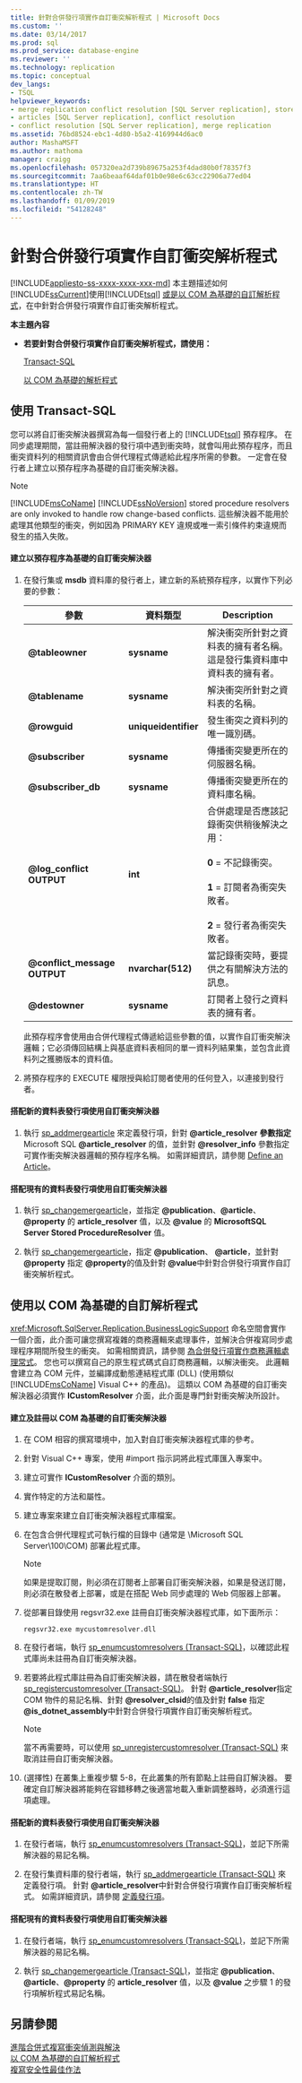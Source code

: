 ```yaml
---
title: 針對合併發行項實作自訂衝突解析程式 | Microsoft Docs
ms.custom: ''
ms.date: 03/14/2017
ms.prod: sql
ms.prod_service: database-engine
ms.reviewer: ''
ms.technology: replication
ms.topic: conceptual
dev_langs:
- TSQL
helpviewer_keywords:
- merge replication conflict resolution [SQL Server replication], stored procedure-based resolvers
- articles [SQL Server replication], conflict resolution
- conflict resolution [SQL Server replication], merge replication
ms.assetid: 76bd8524-ebc1-4d80-b5a2-4169944d6ac0
author: MashaMSFT
ms.author: mathoma
manager: craigg
ms.openlocfilehash: 057320ea2d739b89675a253f4dad80b0f78357f3
ms.sourcegitcommit: 7aa6beaaf64daf01b0e98e6c63cc22906a77ed04
ms.translationtype: HT
ms.contentlocale: zh-TW
ms.lasthandoff: 01/09/2019
ms.locfileid: "54128248"
---
```

# <a name="implement-a-custom-conflict-resolver-for-a-merge-article"></a>針對合併發行項實作自訂衝突解析程式
[!INCLUDE[appliesto-ss-xxxx-xxxx-xxx-md](../../includes/appliesto-ss-xxxx-xxxx-xxx-md.md)]
  本主題描述如何 [!INCLUDE[ssCurrent](../../includes/sscurrent-md.md)]使用[!INCLUDE[tsql](../../includes/tsql-md.md)] [或是以 COM 為基礎的自訂解析程式](../../relational-databases/replication/merge/advanced-merge-replication-conflict-com-based-custom-resolvers.md)，在中針對合併發行項實作自訂衝突解析程式。  
  
 **本主題內容**  
  
-   **若要針對合併發行項實作自訂衝突解析程式，請使用：**  
  
     [Transact-SQL](#TsqlProcedure)  
  
     [以 COM 為基礎的解析程式](#COM)  
  
##  <a name="TsqlProcedure"></a> 使用 Transact-SQL  
 您可以將自訂衝突解決器撰寫為每一個發行者上的 [!INCLUDE[tsql](../../includes/tsql-md.md)] 預存程序。 在同步處理期間，當註冊解決器的發行項中遇到衝突時，就會叫用此預存程序，而且衝突資料列的相關資訊會由合併代理程式傳遞給此程序所需的參數。 一定會在發行者上建立以預存程序為基礎的自訂衝突解決器。  
  
> [!NOTE]  
>  [!INCLUDE[msCoName](../../includes/msconame-md.md)] [!INCLUDE[ssNoVersion](../../includes/ssnoversion-md.md)] stored procedure resolvers are only invoked to handle row change-based conflicts. 這些解決器不能用於處理其他類型的衝突，例如因為 PRIMARY KEY 違規或唯一索引條件約束違規而發生的插入失敗。  
  
#### <a name="to-create-a-stored-procedure-based-custom-conflict-resolver"></a>建立以預存程序為基礎的自訂衝突解決器  
  
1.  在發行集或 **msdb** 資料庫的發行者上，建立新的系統預存程序，以實作下列必要的參數：  
  
    |參數|資料類型|Description|  
    |---------------|---------------|-----------------|  
    |**@tableowner**|**sysname**|解決衝突所針對之資料表的擁有者名稱。 這是發行集資料庫中資料表的擁有者。|  
    |**@tablename**|**sysname**|解決衝突所針對之資料表的名稱。|  
    |**@rowguid**|**uniqueidentifier**|發生衝突之資料列的唯一識別碼。|  
    |**@subscriber**|**sysname**|傳播衝突變更所在的伺服器名稱。|  
    |**@subscriber_db**|**sysname**|傳播衝突變更所在的資料庫名稱。|  
    |**@log_conflict OUTPUT**|**int**|合併處理是否應該記錄衝突供稍後解決之用：<br /><br /> **0** = 不記錄衝突。<br /><br /> **1** = 訂閱者為衝突失敗者。<br /><br /> **2** = 發行者為衝突失敗者。|  
    |**@conflict_message OUTPUT**|**nvarchar(512)**|當記錄衝突時，要提供之有關解決方法的訊息。|  
    |**@destowner**|**sysname**|訂閱者上發行之資料表的擁有者。|  
  
     此預存程序會使用由合併代理程式傳遞給這些參數的值，以實作自訂衝突解決邏輯；它必須傳回結構上與基底資料表相同的單一資料列結果集，並包含此資料列之獲勝版本的資料值。  
  
2.  將預存程序的 EXECUTE 權限授與給訂閱者使用的任何登入，以連接到發行者。  
  
#### <a name="to-use-a-custom-conflict-resolver-with-a-new-table-article"></a>搭配新的資料表發行項使用自訂衝突解決器  
  
1.  執行 [sp_addmergearticle](../../relational-databases/system-stored-procedures/sp-addmergearticle-transact-sql.md) 來定義發行項，針對 **@article_resolver** **參數指定** Microsoft SQL **@article_resolver** 的值，並針對 **@resolver_info** 參數指定可實作衝突解決器邏輯的預存程序名稱。 如需詳細資訊，請參閱 [Define an Article](../../relational-databases/replication/publish/define-an-article.md)。  
  
#### <a name="to-use-a-custom-conflict-resolver-with-an-existing-table-article"></a>搭配現有的資料表發行項使用自訂衝突解決器  
  
1.  執行 [sp_changemergearticle](../../relational-databases/system-stored-procedures/sp-changemergearticle-transact-sql.md)，並指定 **@publication**、**@article**、**@property** 的 **article_resolver** 值，以及 **@value** 的 **MicrosoftSQL** **Server Stored ProcedureResolver** 值。  
  
2.  執行 [sp_changemergearticle](../../relational-databases/system-stored-procedures/sp-changemergearticle-transact-sql.md)，指定 **@publication**、 **@article**，並針對 **@property** 指定 **@property**的值及針對 **@value**中針對合併發行項實作自訂衝突解析程式。  
  
##  <a name="COM"></a> 使用以 COM 為基礎的自訂解析程式  
 <xref:Microsoft.SqlServer.Replication.BusinessLogicSupport> 命名空間會實作一個介面，此介面可讓您撰寫複雜的商務邏輯來處理事件，並解決合併複寫同步處理程序期間所發生的衝突。 如需相關資訊，請參閱 [為合併發行項實作商務邏輯處理常式](../../relational-databases/replication/implement-a-business-logic-handler-for-a-merge-article.md)。 您也可以撰寫自己的原生程式碼式自訂商務邏輯，以解決衝突。 此邏輯會建立為 COM 元件，並編譯成動態連結程式庫 (DLL) (使用類似 [!INCLUDE[msCoName](../../includes/msconame-md.md)] Visual C++ 的產品)。 這類以 COM 為基礎的自訂衝突解決器必須實作 **ICustomResolver** 介面，此介面是專門針對衝突解決所設計。  
  
#### <a name="to-create-and-register-a-com-based-custom-conflict-resolver"></a>建立及註冊以 COM 為基礎的自訂衝突解決器  
  
1.  在 COM 相容的撰寫環境中，加入對自訂衝突解決器程式庫的參考。  
  
2.  針對 Visual C++ 專案，使用 #import 指示詞將此程式庫匯入專案中。  
  
3.  建立可實作 **ICustomResolver** 介面的類別。  
  
4.  實作特定的方法和屬性。  
  
5.  建立專案來建立自訂衝突解決器程式庫檔案。  
  
6.  在包含合併代理程式可執行檔的目錄中 (通常是 \Microsoft SQL Server\100\COM) 部署此程式庫。  
  
    > [!NOTE]  
    >  如果是提取訂閱，則必須在訂閱者上部署自訂衝突解決器，如果是發送訂閱，則必須在散發者上部署，或是在搭配 Web 同步處理的 Web 伺服器上部署。  
  
7.  從部署目錄使用 regsvr32.exe 註冊自訂衝突解決器程式庫，如下面所示：  
  
    ```  
    regsvr32.exe mycustomresolver.dll  
    ```  
  
8.  在發行者端，執行 [sp_enumcustomresolvers &#40;Transact-SQL&#41;](../../relational-databases/system-stored-procedures/sp-enumcustomresolvers-transact-sql.md)，以確認此程式庫尚未註冊為自訂衝突解決器。  
  
9. 若要將此程式庫註冊為自訂衝突解決器，請在散發者端執行 [sp_registercustomresolver &#40;Transact-SQL&#41;](../../relational-databases/system-stored-procedures/sp-registercustomresolver-transact-sql.md)。 針對 **@article_resolver**指定 COM 物件的易記名稱、針對 **@resolver_clsid**的值及針對 **false** 指定 **@is_dotnet_assembly**中針對合併發行項實作自訂衝突解析程式。  
  
    > [!NOTE]  
    >  當不再需要時，可以使用 [sp_unregistercustomresolver &#40;Transact-SQL&#41;](../../relational-databases/system-stored-procedures/sp-unregistercustomresolver-transact-sql.md) 來取消註冊自訂衝突解決器。  
  
10. (選擇性) 在叢集上重複步驟 5-8，在此叢集的所有節點上註冊自訂解決器。 要確定自訂解決器將能夠在容錯移轉之後適當地載入重新調整器時，必須進行這項處理。  
  
#### <a name="to-use-a-custom-conflict-resolver-with-a-new-table-article"></a>搭配新的資料表發行項使用自訂衝突解決器  
  
1.  在發行者端，執行 [sp_enumcustomresolvers &#40;Transact-SQL&#41;](../../relational-databases/system-stored-procedures/sp-enumcustomresolvers-transact-sql.md)，並記下所需解決器的易記名稱。  
  
2.  在發行集資料庫的發行者端，執行 [sp_addmergearticle &#40;Transact-SQL&#41;](../../relational-databases/system-stored-procedures/sp-addmergearticle-transact-sql.md) 來定義發行項。 針對 **@article_resolver**中針對合併發行項實作自訂衝突解析程式。 如需詳細資訊，請參閱 [定義發行項](../../relational-databases/replication/publish/define-an-article.md)。  
  
#### <a name="to-use-a-custom-conflict-resolver-with-an-existing-table-article"></a>搭配現有的資料表發行項使用自訂衝突解決器  
  
1.  在發行者端，執行 [sp_enumcustomresolvers &#40;Transact-SQL&#41;](../../relational-databases/system-stored-procedures/sp-enumcustomresolvers-transact-sql.md)，並記下所需解決器的易記名稱。  
  
2.  執行 [sp_changemergearticle &#40;Transact-SQL&#41;](../../relational-databases/system-stored-procedures/sp-changemergearticle-transact-sql.md)，並指定 **@publication**、**@article**、**@property** 的 **article_resolver** 值，以及 **@value** 之步驟 1 的發行項解析程式易記名稱。  
  

## <a name="see-also"></a>另請參閱  
 [進階合併式複寫衝突偵測與解決](../../relational-databases/replication/merge/advanced-merge-replication-conflict-detection-and-resolution.md)   
 [以 COM 為基礎的自訂解析程式](../../relational-databases/replication/merge/advanced-merge-replication-conflict-com-based-custom-resolvers.md)   
 [複寫安全性最佳作法](../../relational-databases/replication/security/replication-security-best-practices.md)  
  
  
